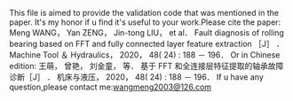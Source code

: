 This file is aimed to provide the validation code that was mentioned in the paper.
It's my honor if u find it's useful to your work.Please cite the paper: 
Meng WANG， Yan ZENG， Jin-tong LIU， et al． Fault diagnosis of rolling bearing based on FFT and fully connected
layer feature extraction ［J］ ． Machine Tool ＆ Hydraulics， 2020， 48( 24) : 188 － 196．
Or in Chinese edition:
王萌， 曾艳， 刘金童， 等． 基于 FFT 和全连接层特征提取的轴承故障诊断［J］ ． 机床与液压， 2020， 48( 24) : 188 － 196．
If u have any question,please contact me:wangmeng2003@126.com
  


